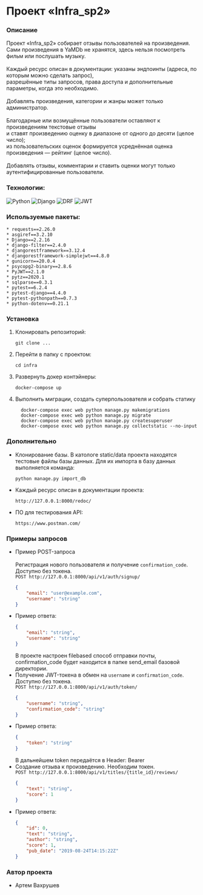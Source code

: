 # Проект «Infra_sp2»

### Описание

   Проект «Infra_sp2» собирает отзывы пользователей на произведения.  
   Сами произведения в YaMDb не хранятся, здесь нельзя посмотреть фильм или послушать музыку.<br/>    
   Каждый ресурс описан в документации: указаны эндпоинты (адреса, по которым можно сделать запрос),    
разрешённые типы запросов, права доступа и дополнительные параметры, когда это необходимо.<br/>    
   Добавлять произведения, категории и жанры может только администратор.<br/>    
   Благодарные или возмущённые пользователи оставляют к произведениям текстовые отзывы  
и ставят произведению оценку в диапазоне от одного до десяти (целое число);  
из пользовательских оценок формируется усреднённая оценка произведения — рейтинг (целое число).<br/>  
   Добавлять отзывы, комментарии и ставить оценки могут только аутентифицированные пользователи.<br/>    

### Технологии:
![Python](https://img.shields.io/badge/Python-FFD43B?style=for-the-badge&logo=python&logoColor=blue)
![Django](https://img.shields.io/badge/Django-092E20?style=for-the-badge&logo=django&logoColor=green)
![DRF](https://img.shields.io/badge/django%20rest-ff1709?style=for-the-badge&logo=django&logoColor=white)
![JWT](https://img.shields.io/badge/JWT-000000?style=for-the-badge&logo=JSON%20web%20tokens&logoColor=white)

### Используемые пакеты:
    * requests==2.26.0
    * asgiref==3.2.10
    * Django==2.2.16
    * django-filter==2.4.0
    * djangorestframework==3.12.4
    * djangorestframework-simplejwt==4.8.0
    * gunicorn==20.0.4
    * psycopg2-binary==2.8.6
    * PyJWT==2.1.0
    * pytz==2020.1
    * sqlparse==0.3.1
    * pytest==6.2.4
    * pytest-django==4.4.0
    * pytest-pythonpath==0.7.3
    * python-dotenv==0.21.1


### Установка

1. Клонировать репозиторий:

   ```
   git clone ...
   ```

2. Перейти в папку с проектом:

   ```
   cd infra
   ```

3. Развернуть докер контэйнеры:

   ```
   docker-compose up
   ```

4. Выполнить миграции, создать суперпользователя и собрать статику

   ```
     docker-compose exec web python manage.py makemigrations
     docker-compose exec web python manage.py migrate
     docker-compose exec web python manage.py createsuperuser
     docker-compose exec web python manage.py collectstatic --no-input
   ```

### Дополнительно

* Клонирование базы. В катологе static/data проекта находятся тестовые файлы базы данных. 
  Для их импорта в базу данных выполняется команда:
   ```
   python manage.py import_db
   ```
* Каждый ресурс описан в документации проекта:
   ```
   http://127.0.0.1:8000/redoc/
   ```

* ПО для тестирования API:
   ```
   https://www.postman.com/
   ```

### Примеры запросов

* Пример POST-запроса<br/>   
    Регистрация нового пользователя и получение `confirmation_code`. Доступно без токена.  
    `POST http://127.0.0.1:8000/api/v1/auth/signup/`
    ```json
    {
        "email": "user@example.com",
        "username": "string"
    }
    ```
* Пример ответа:
    ```json
    {
        "email": "string",
        "username": "string"
    }
    ```
  В проекте настроен filebased способ отправки почты, confirmation_code будет находится в папке send_email базовой директории.
* Получение JWT-токена в обмен на `username` и `confirmation_code`. Доступно без токена.  
    `POST http://127.0.0.1:8000/api/v1/auth/token/`
    ```json
    {
        "username": "string",
        "confirmation_code": "string"
    }
    ```
* Пример ответа:
    ```json
    {
        "token": "string"
    }
    ```
  В дальнейшем token передаётся в Header: Bearer
* Создание отзыва к произведению. Необходим токен.  
    `POST http://127.0.0.1:8000/api/v1/titles/{title_id}/reviews/`
    ```json
    {
        "text": "string",
        "score": 1
    }
    ```
* Пример ответа:
    ```json
    {
        "id": 0,
        "text": "string",
        "author": "string",
        "score": 1,
        "pub_date": "2019-08-24T14:15:22Z"
    }
    ```

### Автор проекта
* Артем Вахрушев  
  
